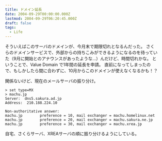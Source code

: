 ```yaml
---
title: ドメイン延長
date: 2004-09-29T00:00:00.000Z
lastmod: 2004-09-29T06:20:45.000Z
draft: false
tags:
  - Life
---
```


そういえばこのサーバのドメインが、今月末で期限切れとなるんだった。 さくらのドメインサービスで、外部からの持ちこみができるようになるのを待っていた（9月に開始とのアナウンスがあったような…）んだけど、時間切れかな。 ということで、Value Domain で1年間の延長を申請。 直前になってしまったので、もしかしたら間に合わずに、10月からこのドメインが使えなくなるかも！？

関係ないけど、現在のメールサーバの振り分け。

```
> set type=MX
> machu.jp
Server:  dns5.sakura.ad.jp
Address:  210.188.224.10

Non-authoritative answer:
machu.jp        preference = 10, mail exchanger = machu.homelinux.net
machu.jp        preference = 20, mail exchanger = machu.sakura.ne.jp
machu.jp        preference = 30, mail exchanger = machu.xrea.jp
```

自宅、さくらサーバ、XREAサーバの順に振り分けるようにしている。
